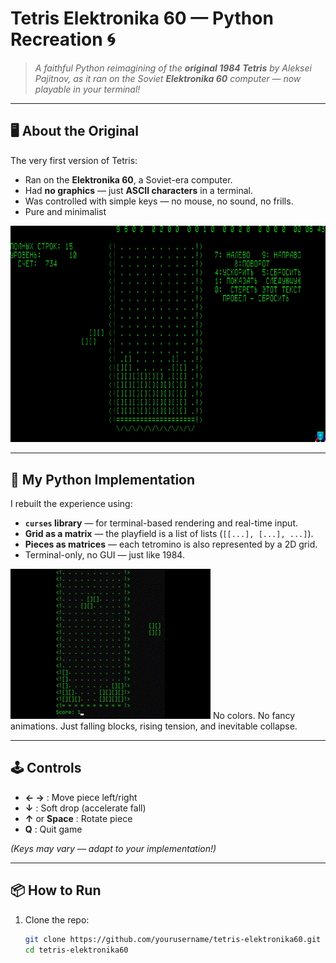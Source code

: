 # Tetris Elektronika 60 — Python Recreation 🌀

> *A faithful Python reimagining of the **original 1984 Tetris** by Aleksei Pajitnov, as it ran on the Soviet **Elektronika 60** computer — now playable in your terminal!*


---

## 🖥️ About the Original
The very first version of Tetris:
- Ran on the **Elektronika 60**, a Soviet-era computer.
- Had **no graphics** — just **ASCII characters** in a terminal.
- Was controlled with simple keys — no mouse, no sound, no frills.
- Pure and minimalist

![Banner Image](images/OriginalTetris.gif)


---

## 🐍 My Python Implementation

I rebuilt the experience using:
- **`curses` library** — for terminal-based rendering and real-time input.
- **Grid as a matrix** — the playfield is a list of lists (`[[...], [...], ...]`).
- **Pieces as matrices** — each tetromino is also represented by a 2D grid.
- Terminal-only, no GUI — just like 1984.

![Banner Image](images/MyTetris.gif)
No colors. No fancy animations. Just falling blocks, rising tension, and inevitable collapse.

---

## 🕹️ Controls
- **← →** : Move piece left/right
- **↓** : Soft drop (accelerate fall)
- **↑** or **Space** : Rotate piece
- **Q** : Quit game

*(Keys may vary — adapt to your implementation!)*

---

## 📦 How to Run
1. Clone the repo:
   ```bash
   git clone https://github.com/yourusername/tetris-elektronika60.git
   cd tetris-elektronika60
